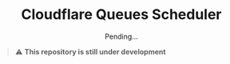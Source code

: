 <div align="center">

# Cloudflare Queues Scheduler

</div>

<div align="center">

Pending...

</div>

> :warning: **This repository is still under development**

